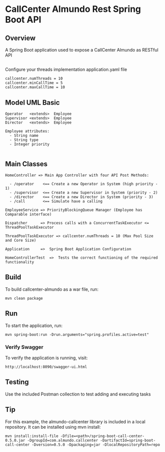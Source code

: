 # CallCenter Almundo Rest Spring Boot API

## Overview

A Spring Boot application used to expose a CallCenter Almundo as RESTful API

## 

Configure your threads implementation application.yaml file

```
callcenter.numThreads = 10
callcenter.minCallTime = 5 
callcenter.maxCallTime = 10
```

## Model UML Basic

```
Operator   <extends>  Employee 
Supervisor <extends>  Employee
Director   <extends>  Employee 

Employee attributes:
  - String name
  - String type
  - Integer priority
  
```

## Main Classes

```
HomeController => Main App Controller with four API Post Methods:

  - /operator    <== Create a new Operator in System (high priority - 1)
  - /supervisor  <== Create a new Supervisor in System (priority - 2)
  - /director    <== Create a new Director in System (priority - 3)
  - /call        <== Simulate have a calling 

EmployeeService => PriorityBlockingQueue Manager (Employee has Comparable interface)

Dispatcher      => Process calls with a ConcurrentTaskExecutor <= ThreadPoolTaskExecutor 

ThreadPoolTaskExecutor => callcenter.numThreads = 10 (Max Pool Size and Core Size)

Application     =>  Spring Boot Application Configuration

HomeControllerTest  =>  Tests the correct functioning of the required functionality

```

## Build

To build callcenter-almundo as a war file, run:

```
mvn clean package
```

## Run

To start the application, run:

```
mvn spring-boot:run -Drun.arguments="spring.profiles.active=test"

```

### Verify Swagger

To verify the application is running, visit:

```
http://localhost:8090/swagger-ui.html
```

## Testing

Use the included Postman collection to test adding and executing tasks

## Tip

For this example, the almundo-callcenter library is included in a local repository. It can be
installed using mvn install:

```
mvn install:install-file -Dfile=<path>/spring-boot-call-center-0.5.0.jar -DgroupId=com.almundo.callcenter -DartifactId=spring-boot-call-center -Dversion=0.5.0 -Dpackaging=jar -DlocalRepositoryPath=repo
```

